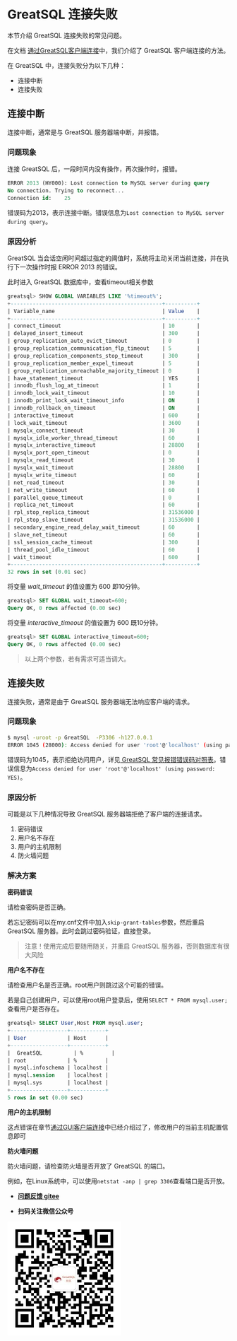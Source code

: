 # GreatSQL 连接失败

本节介绍 GreatSQL 连接失败的常见问题。

在文档 [通过GreatSQL客户端连接](./12-1-1-cw-cli.md)中，我们介绍了 GreatSQL 客户端连接的方法。

在 GreatSQL 中，连接失败分为以下几种：
- 连接中断
- 连接失败

## 连接中断
连接中断，通常是与 GreatSQL 服务器端中断，并报错。
### 问题现象
连接 GreatSQL 后，一段时间内没有操作，再次操作时，报错。

```sql
ERROR 2013 (HY000): Lost connection to MySQL server during query
No connection. Trying to reconnect...
Connection id:    25
```
错误码为2013，表示连接中断。错误信息为`Lost connection to MySQL server during query`。

### 原因分析
 GreatSQL 当会话空闲时间超过指定的阈值时，系统将主动关闭当前连接，并在执行下一次操作时报 ERROR 2013 的错误。

此时进入 GreatSQL 数据库中，查看timeout相关参数

```sql
greatsql> SHOW GLOBAL VARIABLES LIKE '%timeout%';
+------------------------------------------------+----------+
| Variable_name                                  | Value    |
+------------------------------------------------+----------+
| connect_timeout                                | 10       |
| delayed_insert_timeout                         | 300      |
| group_replication_auto_evict_timeout           | 0        |
| group_replication_communication_flp_timeout    | 5        |
| group_replication_components_stop_timeout      | 300      |
| group_replication_member_expel_timeout         | 5        |
| group_replication_unreachable_majority_timeout | 0        |
| have_statement_timeout                         | YES      |
| innodb_flush_log_at_timeout                    | 1        |
| innodb_lock_wait_timeout                       | 10       |
| innodb_print_lock_wait_timeout_info            | ON       |
| innodb_rollback_on_timeout                     | ON       |
| interactive_timeout                            | 600      |
| lock_wait_timeout                              | 3600     |
| mysqlx_connect_timeout                         | 30       |
| mysqlx_idle_worker_thread_timeout              | 60       |
| mysqlx_interactive_timeout                     | 28800    |
| mysqlx_port_open_timeout                       | 0        |
| mysqlx_read_timeout                            | 30       |
| mysqlx_wait_timeout                            | 28800    |
| mysqlx_write_timeout                           | 60       |
| net_read_timeout                               | 30       |
| net_write_timeout                              | 60       |
| parallel_queue_timeout                         | 0        |
| replica_net_timeout                            | 60       |
| rpl_stop_replica_timeout                       | 31536000 |
| rpl_stop_slave_timeout                         | 31536000 |
| secondary_engine_read_delay_wait_timeout       | 60       |
| slave_net_timeout                              | 60       |
| ssl_session_cache_timeout                      | 300      |
| thread_pool_idle_timeout                       | 60       |
| wait_timeout                                   | 600      |
+------------------------------------------------+----------+
32 rows in set (0.01 sec)
```

将变量 *wait_timeout* 的值设置为 600 即10分钟。
```sql
greatsql> SET GLOBAL wait_timeout=600;
Query OK, 0 rows affected (0.00 sec)
```
将变量 *interactive_timeout* 的值设置为 600 既10分钟。
```sql
greatsql> SET GLOBAL interactive_timeout=600;
Query OK, 0 rows affected (0.00 sec)
```
> 以上两个参数，若有需求可适当调大。


## 连接失败
连接失败，通常是由于 GreatSQL 服务器端无法响应客户端的请求。

### 问题现象
```bash
$ mysql -uroot -p GreatSQL  -P3306 -h127.0.0.1
ERROR 1045 (28000): Access denied for user 'root'@'localhost' (using password: YES)
```
错误码为1045，表示拒绝访问用户，详见[ GreatSQL 常见报错错误码对照表](./12-8-1-error-code-reference.md)。错误信息为`Access denied for user 'root'@'localhost' (using password: YES)`。

### 原因分析

可能是以下几种情况导致 GreatSQL 服务器端拒绝了客户端的连接请求。

1. 密码错误
2. 用户名不存在
3. 用户的主机限制
4. 防火墙问题

### 解决方案
**密码错误**

请检查密码是否正确。

若忘记密码可以在my.cnf文件中加入`skip-grant-tables`参数，然后重启 GreatSQL 服务器。此时会跳过密码验证，直接登录。

> 注意！使用完成后要随用随关，并重启 GreatSQL 服务器，否则数据库有很大风险

**用户名不存在**

请检查用户名是否正确。root用户则跳过这个可能的错误。

若是自己创建用户，可以使用root用户登录后，使用`SELECT * FROM mysql.user;`查看用户是否存在。

```sql
greatsql> SELECT User,Host FROM mysql.user;
+------------------+-----------+
| User             | Host      |
+------------------+-----------+
|  GreatSQL          | %         |
| root             | %         |
| mysql.infoschema | localhost |
| mysql.session    | localhost |
| mysql.sys        | localhost |
+------------------+-----------+
5 rows in set (0.00 sec)
```

**用户的主机限制**

这点错误在章节[通过GUI客户端连接](./12-1-2-cw-gui.md)中已经介绍过了，修改用户的当前主机配置信息即可

**防火墙问题**

防火墙问题，请检查防火墙是否开放了 GreatSQL 的端口。

例如，在Linux系统中，可以使用`netstat -anp | grep 3306`查看端口是否开放。


- **[问题反馈 gitee](https://gitee.com/GreatSQL/GreatSQL-Manual/issues)**

- **扫码关注微信公众号**

![greatsql-wx](../greatsql-wx.jpg)
